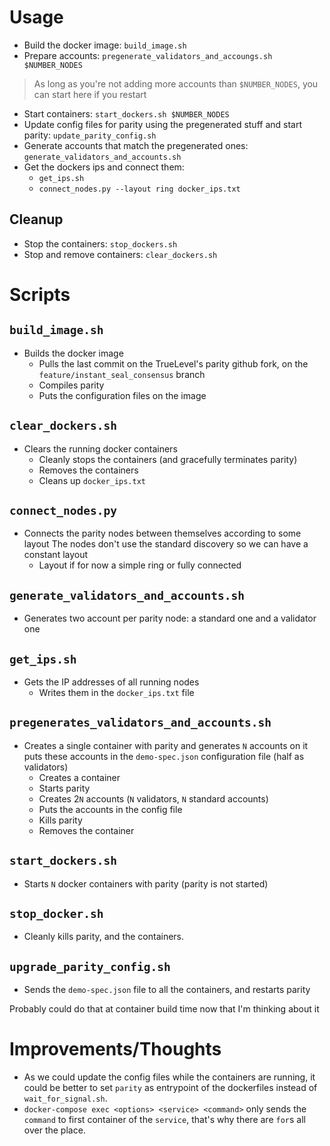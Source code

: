 # Usage
- Build the docker image: 
  `build_image.sh`
- Prepare accounts: 
  `pregenerate_validators_and_accoungs.sh $NUMBER_NODES`
> As long as you're not adding more accounts than `$NUMBER_NODES`, you can start here if you restart
- Start containers: 
  `start_dockers.sh $NUMBER_NODES`
- Update config files for parity using the pregenerated stuff and start parity:
  `update_parity_config.sh`
- Generate accounts that match the pregenerated ones:
  `generate_validators_and_accounts.sh`
- Get the dockers ips and connect them: 
  - `get_ips.sh`
  - `connect_nodes.py --layout ring docker_ips.txt`

## Cleanup
- Stop the containers:
  `stop_dockers.sh`
- Stop and remove containers:
  `clear_dockers.sh`

# Scripts

## `build_image.sh`
- Builds the docker image
  - Pulls the last commit on the TrueLevel's parity github fork, on the `feature/instant_seal_consensus` branch
  - Compiles parity
  - Puts the configuration files on the image

## `clear_dockers.sh`
- Clears the running docker containers
  - Cleanly stops the containers (and gracefully terminates parity)
  - Removes the containers
  - Cleans up `docker_ips.txt`

## `connect_nodes.py`
- Connects the parity nodes between themselves according to some layout
  The nodes don't use the standard discovery so we can have a constant layout
  - Layout if for now a simple ring or fully connected

## `generate_validators_and_accounts.sh`
- Generates two account per parity node: a standard one and a validator one

## `get_ips.sh`
- Gets the IP addresses of all running nodes
  - Writes them in the `docker_ips.txt` file

## `pregenerates_validators_and_accounts.sh`
- Creates a single container with parity and generates `N` accounts on it
  puts these accounts in the `demo-spec.json` configuration file (half as validators)
  - Creates a container
  - Starts parity
  - Creates 2`N` accounts (`N` validators, `N` standard accounts)
  - Puts the accounts in the config file
  - Kills parity 
  - Removes the container

## `start_dockers.sh`
- Starts `N` docker containers with parity (parity is not started)

## `stop_docker.sh`
- Cleanly kills parity, and the containers.

## `upgrade_parity_config.sh`
- Sends the `demo-spec.json` file to all the containers, and restarts parity

Probably could do that at container build time now that I'm thinking about it

# Improvements/Thoughts

- As we could update the config files while the containers are running, 
  it could be better to set `parity` as entrypoint of the dockerfiles 
  instead of `wait_for_signal.sh`.
- `docker-compose exec <options> <service> <command>` only sends the 
  `command` to first container of the `service`, that's why there are 
  `for`s all over the place.
